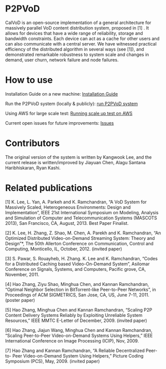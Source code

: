 P2PVoD
======

CalVoD is an open-source implementation of a general architecture for massively parallel VoD content distribution system, proposed in [1] . It allows for devices that have a wide range of reliability, storage and bandwidth constraints. Each device can act as a cache for other users and can also communicate with a central server. We have witnessed practical efficiency of the distributed algorithm in several ways (see [1]), and demonstrated remarkable robustness to system scale and changes in demand, user churn, network failure and node failures.


How to use
======
Installation Guide on a new machine: [Installation Guide](https://github.com/kw1jjang/P2PVoD/wiki/Installation-Guide)

Run the P2PVoD system (locally & publicly): [run P2PVoD system](https://github.com/kw1jjang/P2PVoD/wiki/run-P2PVoD-system)

Using AWS for large scale test: [Running scale up test on AWS](https://github.com/kw1jjang/P2PVoD/wiki/Running-scale-up-test-on-AWS)

Current open issues for future improvements: [Issues](https://github.com/kw1jjang/P2PVoD/issues)


Contributors
======
The original version of the system is written by Kangwook Lee, and the current release is written/improved by Jiayuan Chen, Alagu Santana Haribhiskaran, Ryan Kashi.


Related publications
======
[1] K. Lee, L. Yan, A. Parkeh and K. Ramchandran, “A VoD System for Massively Scaled, Heterogeneous Environments: Design and Implementation”, IEEE 21st International Symposium on Modeling, Analysis and Simulation of Computer and Telecommunication Systems (MASCOTS 2013), San Francisco, CA, August, 2013. Best Paper Finalist.

[2] K. Lee, H. Zhang, Z. Shao, M. Chen, A. Parekh and K. Ramchandran, “An Optimized Distributed Video-on-Demand Streaming System: Theory and Design”*, The 50th Allerton Conference on Communication, Control and Computing, Monticello, IL, October, 2012. (invited paper)

[3] S. Pawar, S. Rouayheb, H. Zhang. K. Lee and K. Ramchandran, “Codes for a Distributed Caching based Video-On-Demand System”, Asilomar Conference on Signals, Systems, and Computers, Pacific grove, CA, November, 2011.

[4] Hao Zhang, Ziyu Shao, Minghua Chen, and Kannan Ramchandran, “Optimal Neighbor Selection in BitTorrent-like Peer-to-Peer Networks”, in Proceedings of ACM SIGMETRICS, San Jose, CA, US, June 7-11, 2011. (poster paper)

[5] Hao Zhang, Minghua Chen and Kannan Ramchandran, “Scaling P2P Content Delivery Systems Reliably by Exploiting Unreliable System Resources,” IEEE MMTC E-Letter of December, 2009. (invited paper)

[6] Hao Zhang, Jiajun Wang, Minghua Chen and Kannan Ramchandran, “Scaling Peer-to-Peer Video-on-Demand Systems Using Helpers,” IEEE International Conference on Image Processing (ICIP), Nov, 2009.

[7] Hao Zhang and Kannan Ramchandran, “A Reliable Decentralized Peer-to- Peer Video-on-Demand System Using Helpers,” Picture Coding Symposium (PCS), May, 2009. (invited paper)

